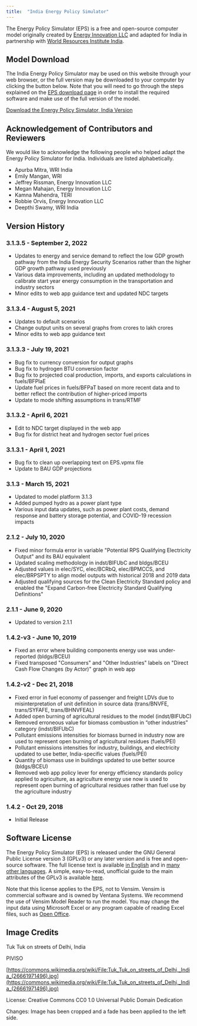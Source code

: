 ```yaml
---
title:  "India Energy Policy Simulator"
---
```


The Energy Policy Simulator (EPS) is a free and open-source computer model originally created by [Energy Innovation LLC](https://energyinnovation.org/) and adapted for India in partnership with [World Resources Institute India](http://wri-india.org/).

## Model Download

The India Energy Policy Simulator may be used on this website through your web browser, or the full version may be downloaded to your computer by clicking the button below.  Note that you will need to go through the steps explained on the [EPS download page](download) in order to install the required software and make use of the full version of the model.

<p><a href="https://github.com/Energy-Innovation/eps-india/archive/3.1.3.5.zip" class="btn">Download the Energy Policy Simulator, India Version</a></p>

## Acknowledgement of Contributors and Reviewers
We would like to acknowledge the following people who helped adapt the Energy Policy Simulator for India.  Individuals are listed alphabetically.

* Apurba Mitra, WRI India
* Emily Mangan, WRI
* Jeffrey Rissman, Energy Innovation LLC
* Megan Mahajan, Energy Innovation LLC
* Kamna Mahendra, TERI
* Robbie Orvis, Energy Innovation LLC
* Deepthi Swamy, WRI India

## Version History

### **3.1.3.5 - September 2, 2022**

* Updates to energy and service demand to reflect the low GDP growth pathway from the India Energy Security Scenarios rather than the higher GDP growth pathway used previously
* Various data improvements, including an updated methodology to calibrate start year energy consumption in the transportation and industry sectors
* Minor edits to web app guidance text and updated NDC targets

### **3.1.3.4 - August 5, 2021**

* Updates to default scenarios
* Change output units on several graphs from crores to lakh crores
* Minor edits to web app guidance text

### **3.1.3.3 - July 19, 2021**

* Bug fix to currency conversion for output graphs
* Bug fix to hydrogen BTU conversion factor
* Bug fix to projected coal production, imports, and exports calculations in fuels/BFPIaE
* Update fuel prices in fuels/BFPaT based on more recent data and to better reflect the contribution of higher-priced imports
* Update to mode shifting assumptions in trans/RTMF

### **3.1.3.2 - April 6, 2021**

* Edit to NDC target displayed in the web app
* Bug fix for district heat and hydrogen sector fuel prices

### **3.1.3.1 - April 1, 2021**

* Bug fix to clean up overlapping text on EPS.vpmx file
* Update to BAU GDP projections

### **3.1.3 - March 15, 2021**

* Updated to model platform 3.1.3
* Added pumped hydro as a power plant type
* Various input data updates, such as power plant costs, demand response and battery storage potential, and COVID-19 recession impacts 

### **2.1.2 - July 10, 2020**

* Fixed minor formula error in variable "Potential RPS Qualifying Electricity Output" and its BAU equivalent
* Updated scaling methodology in indst/BIFUbC and bldgs/BCEU
* Adjusted values in elec/SYC, elec/BCRbQ, elec/BPMCCS, and elec/BRPSPTY to align model outputs with historical 2018 and 2019 data
* Adjusted qualifying sources for the Clean Electricity Standard policy and enabled the "Expand Carbon-free Electricity Standard Qualifying Definitions"

### **2.1.1 - June 9, 2020**

* Updated to version 2.1.1

### **1.4.2-v3 - June 10, 2019**

* Fixed an error where building components energy use was under-reported (bldgs/BCEU)
* Fixed transposed "Consumers" and "Other Industries" labels on "Direct Cash Flow Changes (by Actor)" graph in web app 

### **1.4.2-v2 - Dec 21, 2018**

* Fixed error in fuel economy of passenger and freight LDVs due to misinterpretation of unit definition in source data (trans/BNVFE, trans/SYFAFE, trans/BHNVFEAL)
* Added open burning of agricultural residues to the model (indst/BIFUbC)
* Removed erroneous value for biomass combustion in “other industries” category (indst/BIFUbC)
* Pollutant emissions intensities for biomass burned in industry now are used to represent open burning of agricultural residues (fuels/PEI)
* Pollutant emissions intensities for industry, buildings, and electricity updated to use better, India-specific values (fuels/PEI)
* Quantity of biomass use in buildings updated to use better source (bldgs/BCEU)
* Removed web app policy lever for energy efficiency standards policy applied to agriculture, as agriculture energy use now is used to represent open burning of agricultural residues rather than fuel use by the agriculture industry

### **1.4.2 - Oct 29, 2018**

* Initial Release

## Software License

The Energy Policy Simulator (EPS) is released under the GNU General Public License version 3 (GPLv3) or any later version and is free and open-source software.  The full license text is available [in English](http://www.gnu.org/licenses/gpl-3.0.en.html) and in [many other languages](http://www.gnu.org/licenses/translations.html).  A simple, easy-to-read, unofficial guide to the main attributes of the GPLv3 is available <a href="https://tldrlegal.com/license/gnu-general-public-license-v3-(gpl-3)">here</a>.

Note that this license applies to the EPS, not to Vensim.  Vensim is commercial software and is owned by Ventana Systems.  We recommend the use of Vensim Model Reader to run the model.  You may change the input data using Microsoft Excel or any program capable of reading Excel files, such as [Open Office](https://www.openoffice.org/).

## Image Credits

Tuk Tuk on streets of Delhi, India

PIVISO

[https://commons.wikimedia.org/wiki/File:Tuk_Tuk_on_streets_of_Delhi,_India_(26661971496).jpg](https://commons.wikimedia.org/wiki/File:Tuk_Tuk_on_streets_of_Delhi,_India_(26661971496).jpg)

License: Creative Commons CC0 1.0 Universal Public Domain Dedication

Changes: Image has been cropped and a fade has been applied to the left side.
